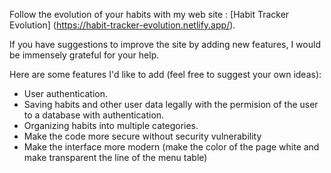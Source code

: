 Follow the evolution of your habits with my web site : [Habit Tracker Evolution] (https://habit-tracker-evolution.netlify.app/).

If you have suggestions to improve the site by adding new features, I would be immensely grateful for your help.

Here are some features I'd like to add (feel free to suggest your own ideas):

  - User authentication.
  - Saving habits and other user data legally with the permision of the user to a database with authentication.
  - Organizing habits into multiple categories.
  - Make the code more secure without security vulnerability
  - Make the interface more modern (make the color of the page white and make transparent the line of the menu table)
